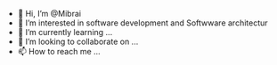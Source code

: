 - 👋 Hi, I’m @Mibrai
- 👀 I’m interested in software development and Softwware architectur
- 🌱 I’m currently learning ...
- 💞️ I’m looking to collaborate on ...
- 📫 How to reach me ...

<!---
Mibrai/Mibrai is a ✨ special ✨ repository because its `README.md` (this file) appears on your GitHub profile.
You can click the Preview link to take a look at your changes.
--->
